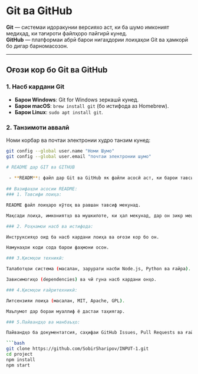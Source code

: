 # Git ва GitHub

**Git** — системаи идоракунии версияхо аст, ки ба шумо имконият медиҳад, ки тағироти файлҳоро пайгирӣ кунед.  
**GitHub** — платформаи абрӣ барои нигаҳдории лоиҳаҳои Git ва ҳамкорӣ бо дигар барномасозон.

---

## Оғози кор бо Git ва GitHub

### 1. Насб кардани Git
- **Барои Windows**: Git for Windows зеркашӣ кунед.
- **Барои macOS**: `brew install git` (бо истифода аз Homebrew).
- **Барои Linux**: `sudo apt install git`.

### 2. Танзимоти аввалӣ
Номи корбар ва почтаи электронии худро танзим кунед:

```bash
git config --global user.name "Номи Шумо"
git config --global user.email "почтаи электронии шумо"

# README дар GIT ва GITHUB
 
 - **READM**: файл дар Git ва GitHub як файли асосӣ аст, ки барои тавсифи лоиҳа ва роҳнамои корбарон истифода мешавад. Ин файл маълумоти муҳимро дар бар мегирад, ки ба корбарон кӯмак мекунад, ки лоиҳаро фаҳманд ва истифода баранд. Ҳадафи асосии README ин аст, ки ба корбарон кӯмак кунад, ки лоиҳаро зуд фаҳманд ва бо он кор кунанд.
 
## Вазифаҳои асосии README:
### 1. Тавсифи лоиҳа:

README файл лоиҳаро кӯтоҳ ва равшан тавсиф мекунад.

Мақсади лоиҳа, имкониятҳо ва мушкилоте, ки ҳал мекунад, дар он зикр мешаванд.

### 2. Роҳнамои насб ва истифода:

Инструксияҳо оид ба насб кардани лоиҳа ва оғози кор бо он.

Намунаҳои коди сода барои фаҳмони осон.

### 3.Қисмҳои техникӣ:

Талаботҳои система (масалан, зарурати насби Node.js, Python ва ғайра).

Зависимогиҳо (dependencies) ва чӣ гуна насб кардани онҳо.

### 4.Қисмҳои ғайритехникӣ:

Литсензияи лоиҳа (масалан, MIT, Apache, GPL).

Маълумот дар бораи муаллиф ё дастаи таҳиягар.

### 5.Пайвандҳо ва манбаъҳо:

Пайвандҳо ба документатсия, саҳифаи GitHub Issues, Pull Requests ва ғайра.

```bash
git clone https://github.com/SobirSharipov/INPUT-1.git
cd project
npm install
npm start